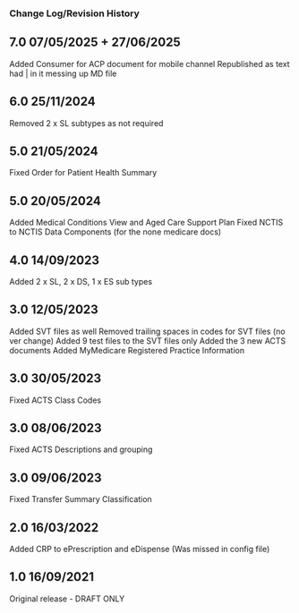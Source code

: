 ### Change Log/Revision History

7.0   07/05/2025 + 27/06/2025
-----
Added Consumer for ACP document for mobile channel
Republished as text had | in it messing up MD file

6.0   25/11/2024
-----
Removed 2 x SL subtypes as not required

5.0   21/05/2024
-----
Fixed Order for Patient Health Summary

5.0   20/05/2024
-----
Added Medical Conditions View and Aged Care Support Plan
Fixed NCTIS to NCTIS Data Components (for the none medicare docs)

4.0   14/09/2023
-----
Added 2 x SL, 2 x DS, 1 x ES sub types

3.0   12/05/2023
-----
Added SVT files as well
Removed trailing spaces in codes for SVT files (no ver change)
Added 9 test files to the SVT files only
Added the 3 new ACTS documents
Added MyMedicare Registered Practice Information

3.0   30/05/2023
-----
Fixed ACTS Class Codes

3.0   08/06/2023
-----
Fixed ACTS Descriptions and grouping

3.0   09/06/2023
-----
Fixed Transfer Summary Classification

2.0   16/03/2022
-----
Added CRP to ePrescription and eDispense (Was missed in config file)

1.0   16/09/2021
-----
Original release - DRAFT ONLY
